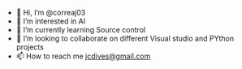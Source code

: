 - 👋 Hi, I’m @correaj03
- 👀 I’m interested in AI
- 🌱 I’m currently learning Source control
- 💞️ I’m looking to collaborate on different Visual studio and PYthon projects
- 📫 How to reach me jcdives@gmail.com

<!---
correaj03/correaj03 is a ✨ special ✨ repository because its `README.md` (this file) appears on your GitHub profile.
You can click the Preview link to take a look at your changes.
--->
